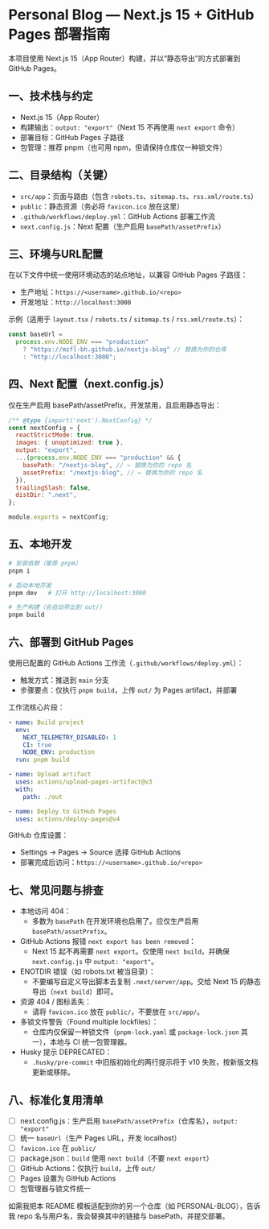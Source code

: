 # Personal Blog — Next.js 15 + GitHub Pages 部署指南

本项目使用 Next.js 15（App Router）构建，并以“静态导出”的方式部署到 GitHub Pages。

## 一、技术栈与约定

- Next.js 15（App Router）
- 构建输出：`output: "export"`（Next 15 不再使用 `next export` 命令）
- 部署目标：GitHub Pages 子路径
- 包管理：推荐 pnpm（也可用 npm，但请保持仓库仅一种锁文件）

## 二、目录结构（关键）

- `src/app`：页面与路由（包含 `robots.ts`、`sitemap.ts`、`rss.xml/route.ts`）
- `public`：静态资源（务必将 `favicon.ico` 放在这里）
- `.github/workflows/deploy.yml`：GitHub Actions 部署工作流
- `next.config.js`：Next 配置（生产启用 `basePath/assetPrefix`）

## 三、环境与URL配置

在以下文件中统一使用环境动态的站点地址，以兼容 GitHub Pages 子路径：

- 生产地址：`https://<username>.github.io/<repo>`
- 开发地址：`http://localhost:3000`

示例（适用于 `layout.tsx` / `robots.ts` / `sitemap.ts` / `rss.xml/route.ts`）：

```ts
const baseUrl =
  process.env.NODE_ENV === "production"
    ? "https://mzfl-bh.github.io/nextjs-blog" // 替换为你的仓库
    : "http://localhost:3000";
```

## 四、Next 配置（next.config.js）

仅在生产启用 basePath/assetPrefix，开发禁用，且启用静态导出：

```js
/** @type {import('next').NextConfig} */
const nextConfig = {
  reactStrictMode: true,
  images: { unoptimized: true },
  output: "export",
  ...(process.env.NODE_ENV === "production" && {
    basePath: "/nextjs-blog", // ← 替换为你的 repo 名
    assetPrefix: "/nextjs-blog", // ← 替换为你的 repo 名
  }),
  trailingSlash: false,
  distDir: ".next",
};

module.exports = nextConfig;
```

## 五、本地开发

```bash
# 安装依赖（推荐 pnpm）
pnpm i

# 启动本地开发
pnpm dev   # 打开 http://localhost:3000

# 生产构建（会自动导出到 out/）
pnpm build
```

## 六、部署到 GitHub Pages

使用已配置的 GitHub Actions 工作流（`.github/workflows/deploy.yml`）：

- 触发方式：推送到 `main` 分支
- 步骤要点：仅执行 `pnpm build`，上传 `out/` 为 Pages artifact，并部署

工作流核心片段：

```yaml
- name: Build project
  env:
    NEXT_TELEMETRY_DISABLED: 1
    CI: true
    NODE_ENV: production
  run: pnpm build

- name: Upload artifact
  uses: actions/upload-pages-artifact@v3
  with:
    path: ./out

- name: Deploy to GitHub Pages
  uses: actions/deploy-pages@v4
```

GitHub 仓库设置：

- Settings → Pages → Source 选择 GitHub Actions
- 部署完成后访问：`https://<username>.github.io/<repo>`

## 七、常见问题与排查

- 本地访问 404：
  - 多数为 `basePath` 在开发环境也启用了。应仅生产启用 `basePath/assetPrefix`。
- GitHub Actions 报错 `next export has been removed`：
  - Next 15 起不再需要 `next export`。仅使用 `next build`，并确保 `next.config.js` 中 `output: "export"`。
- ENOTDIR 错误（如 robots.txt 被当目录）：
  - 不要编写自定义导出脚本去复制 `.next/server/app`。交给 Next 15 的静态导出（`next build`）即可。
- 资源 404 / 图标丢失：
  - 请将 `favicon.ico` 放在 `public/`，不要放在 `src/app/`。
- 多锁文件警告（Found multiple lockfiles）：
  - 仓库内仅保留一种锁文件（`pnpm-lock.yaml` 或 `package-lock.json` 其一），本地与 CI 统一包管理器。
- Husky 提示 DEPRECATED：
  - `.husky/pre-commit` 中旧版初始化的两行提示将于 v10 失败，按新版文档更新或移除。

## 八、标准化复用清单

- [ ] next.config.js：生产启用 `basePath/assetPrefix`（仓库名），`output: "export"`
- [ ] 统一 `baseUrl`（生产 Pages URL，开发 localhost）
- [ ] `favicon.ico` 在 `public/`
- [ ] package.json：`build` 使用 `next build`（不要 `next export`）
- [ ] GitHub Actions：仅执行 `build`，上传 `out/`
- [ ] Pages 设置为 GitHub Actions
- [ ] 包管理器与锁文件统一

如需我把本 README 模板适配到你的另一个仓库（如 PERSONAL-BLOG），告诉我 repo 名与用户名，我会替换其中的链接与 basePath，并提交部署。
